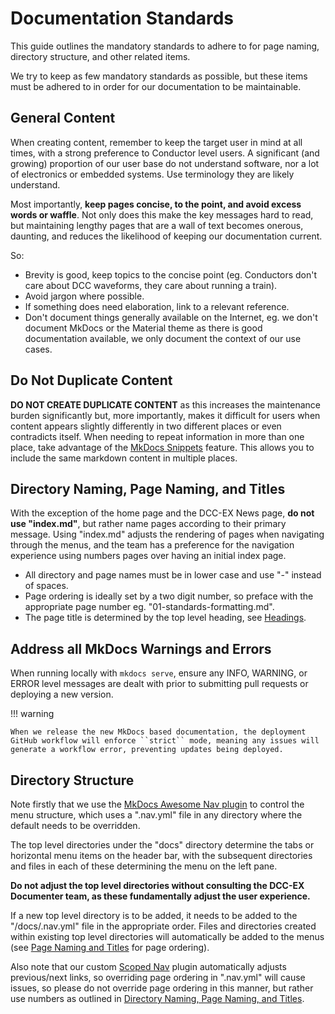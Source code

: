 # Documentation Standards

This guide outlines the mandatory standards to adhere to for page naming, directory structure, and other related items.

We try to keep as few mandatory standards as possible, but these items must be adhered to in order for our documentation to be maintainable.

## General Content

When creating content, remember to keep the target user in mind at all times, with a strong preference to Conductor level users. A significant (and growing) proportion of our user base do not understand software, nor a lot of electronics or embedded systems. Use terminology they are likely understand.

Most importantly, **keep pages concise, to the point, and avoid excess words or waffle**. Not only does this make the key messages hard to read, but maintaining lengthy pages that are a wall of text becomes onerous, daunting, and reduces the likelihood of keeping our documentation current.

So:

- Brevity is good, keep topics to the concise point (eg. Conductors don't care about DCC waveforms, they care about running a train).
- Avoid jargon where possible.
- If something does need elaboration, link to a relevant reference.
- Don't document things generally available on the Internet, eg. we don't document MkDocs or the Material theme as there is good documentation available, we only document the context of our use cases.

## Do Not Duplicate Content

**DO NOT CREATE DUPLICATE CONTENT** as this increases the maintenance burden significantly but, more importantly, makes it difficult for users when content appears slightly differently in two different places or even contradicts itself. When needing to repeat information in more than one place, take advantage of the [MkDocs Snippets](/contributing/documentation/06-mkdocs-features.md#snippets) feature. This allows you to include the same markdown content in multiple places.

## Directory Naming, Page Naming, and Titles

With the exception of the home page and the DCC-EX News page, **do not use "index.md"**, but rather name pages according to their primary message. Using "index.md" adjusts the rendering of pages when navigating through the menus, and the team has a preference for the navigation experience using numbers pages over having an initial index page.

- All directory and page names must be in lower case and use "-" instead of spaces.
- Page ordering is ideally set by a two digit number, so preface with the appropriate page number eg. "01-standards-formatting.md".
- The page title is determined by the top level heading, see [Headings](/contributing/documentation/03-formatting-guide.md#headings).

## Address all MkDocs Warnings and Errors

When running locally with ``mkdocs serve``, ensure any INFO, WARNING, or ERROR level messages are dealt with prior to submitting pull requests or deploying a new version.

!!! warning

    When we release the new MkDocs based documentation, the deployment GitHub workflow will enforce ``strict`` mode, meaning any issues will generate a workflow error, preventing updates being deployed.

## Directory Structure

Note firstly that we use the [MkDocs Awesome Nav plugin](https://lukasgeiter.github.io/mkdocs-awesome-nav/) to control the menu structure, which uses a ".nav.yml" file in any directory where the default needs to be overridden.

The top level directories under the "docs" directory determine the tabs or horizontal menu items on the header bar, with the subsequent directories and files in each of these determining the menu on the left pane.

**Do not adjust the top level directories without consulting the DCC-EX Documenter team, as these fundamentally adjust the user experience.**

If a new top level directory is to be added, it needs to be added to the "/docs/.nav.yml" file in the appropriate order. Files and directories created within existing top level directories will automatically be added to the menus (see [Page Naming and Titles](#directory-naming-page-naming-and-titles) for page ordering).

Also note that our custom [Scoped Nav](/contributing/documentation/06-mkdocs-features.md#dcc-ex-custom-scoped-nav-plugin-and-custom-footerhtml) plugin automatically adjusts previous/next links, so overriding page ordering in ".nav.yml" will cause issues, so please do not override page ordering in this manner, but rather use numbers as outlined in [Directory Naming, Page Naming, and Titles](#directory-naming-page-naming-and-titles).

